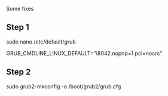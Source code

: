 Some fixes

## Step 1 
sudo nano /etc/default/grub

GRUB_CMDLINE_LINUX_DEFAULT="i8042.nopnp=1 pci=nocrs"

## Step 2

sudo grub2-mkconfig -o /boot/grub2/grub.cfg
